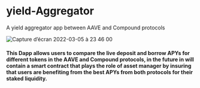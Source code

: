 # yield-Aggregator

A yield aggregator app between AAVE and Compound protocols

![Capture d’écran 2022-03-05 à 23 46 00](https://user-images.githubusercontent.com/83681204/156902471-1fc599a7-9e39-4c8f-8c6d-1b0026dd6f49.png)

<h4>
This Dapp allows users to compare the live deposit and borrow APYs for different tokens in the AAVE and Compound protocols, in the future in will contain a smart contract that plays the role of asset manager by insuring that users are benefiting from the best APYs from both protocols for their staked liquidity.
 
</h4>
